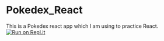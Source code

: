 # Pokedex_React
This is a Pokedex react app which I am using to practice React.
[![Run on Repl.it](https://repl.it/badge/github/mokarromrahman/Pokedex_React)](https://repl.it/github/mokarromrahman/Pokedex_React)